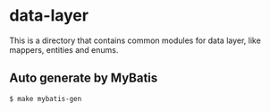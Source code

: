 # data-layer

This is a directory that contains common modules for data layer, like mappers, entities and enums.

## Auto generate by MyBatis
```
$ make mybatis-gen
```
